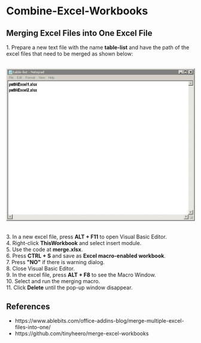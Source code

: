# Combine-Excel-Workbooks
<h2>Merging Excel Files into One Excel File</h2>
1. Prepare a new text file with the name <b>table-list</b> and have the path of the excel files that need to be merged as shown below:
<br><br>
<p align = "center">   
<img src="https://github.com/Whao06/Combine-Excel-Workbooks/blob/main/Excel.PNG" alt="Example">
</p>
<br>
3. In a new excel file, press <b>ALT + F11</b> to open Visual Basic Editor. <br>
4. Right-click <b>ThisWorkbook</b> and select insert module. <br>
5. Use the code at <b>merge.xlsx</b>. <br>
6. Press <b>CTRL + S</b> and save as <b>Excel macro-enabled workbook</b>. <br>
7. Press <b>"NO"</b> if there is warning dialog. <br>
8. Close Visual Basic Editor. <br>
9. In the excel file, press <b>ALT + F8</b> to see the Macro Window. <br>
10. Select and run the merging macro. <br>
11. Click <b>Delete</b> until the pop-up window disappear. <br>

<h2>References</h2>
<ul>
        <li>https://www.ablebits.com/office-addins-blog/merge-multiple-excel-files-into-one/ </li>
        <li>https://github.com/tinyheero/merge-excel-workbooks</li>
</ul>
